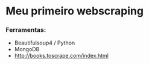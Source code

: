 # Meu primeiro webscraping
### Ferramentas:
+ Beautifulsoup4 / Python
+ MongoDB
+ http://books.toscrape.com/index.html
